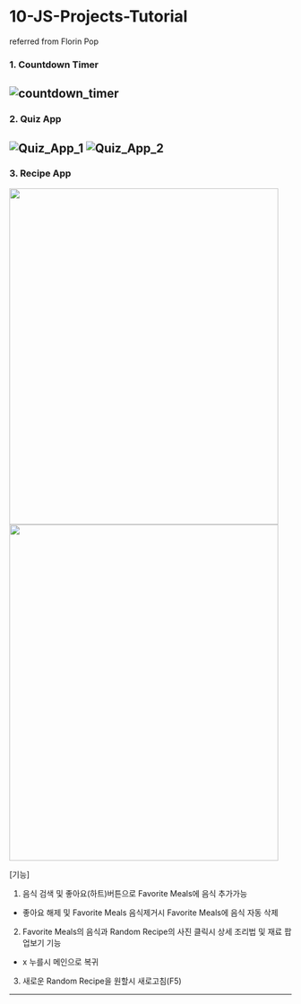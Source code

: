 # 10-JS-Projects-Tutorial
 referred from Florin Pop

### 1. Countdown Timer
![countdown_timer](https://user-images.githubusercontent.com/56250064/120096589-4b0f0580-c167-11eb-881a-4609e1d33172.png)
------------
### 2. Quiz App
![Quiz_App_1](https://user-images.githubusercontent.com/56250064/120109102-fdb08980-c1a2-11eb-989a-86d73451ffd6.png)
![Quiz_App_2](https://user-images.githubusercontent.com/56250064/120109106-fee1b680-c1a2-11eb-828f-08b03a3e2dad.png)
------------
### 3. Recipe App
<p>
<img src="https://user-images.githubusercontent.com/56250064/120214955-22266780-c270-11eb-9848-1fe998efdeb0.png" height="600px" width="480">
<img src="https://user-images.githubusercontent.com/56250064/120214958-23579480-c270-11eb-881f-13b98f0981f6.png" height="600px" width="480">
</p>

[기능]
1. 음식 검색 및 좋아요(하트)버튼으로 Favorite Meals에 음식 추가가능
 + 좋아요 해제 및 Favorite Meals 음식제거시 Favorite Meals에 음식 자동 삭제
2. Favorite Meals의 음식과 Random Recipe의 사진 클릭시 상세 조리법 및 재료 팝업보기 기능
 + x 누를시 메인으로 복귀
3. 새로운 Random Recipe을 원할시 새로고침(F5) 
------------
